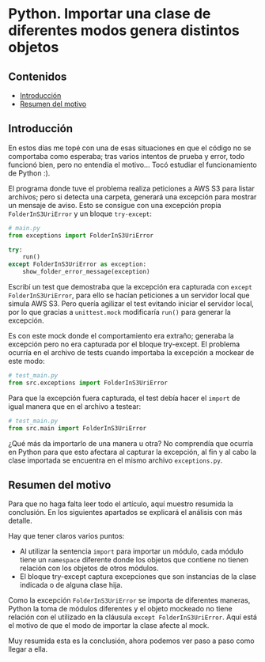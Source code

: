 # Python. Importar una clase de diferentes modos genera distintos objetos

## Contenidos

- [Introducción](#introducción)
- [Resumen del motivo](#resumen-del-motivo)

## Introducción

En estos días me topé con una de esas situaciones en que el código no se comportaba como esperaba; tras varios intentos de prueba y error, todo funcionó bien, pero no entendía el motivo... Tocó estudiar el funcionamiento de Python :).

El programa donde tuve el problema realiza peticiones a AWS S3 para listar archivos; pero si detecta una carpeta, generará una excepción para mostrar un mensaje de aviso. Esto se consigue con una excepción propia `FolderInS3UriError` y un bloque `try-except`:

```python
# main.py
from exceptions import FolderInS3UriError

try:
    run()
except FolderInS3UriError as exception:
    show_folder_error_message(exception)
```

Escribí un test que demostraba que la excepción era capturada con `except FolderInS3UriError`, para ello se hacían peticiones a un servidor local que simula AWS S3. Pero quería agilizar el test evitando iniciar el servidor local, por lo que gracias a `unittest.mock` modificaría `run()` para generar la excepción.

Es con este mock donde el comportamiento era extraño; generaba la excepción pero no era capturada por el bloque try-except. El problema ocurría en el archivo de tests cuando importaba la excepción a mockear de este modo:

```python
# test_main.py
from src.exceptions import FolderInS3UriError
```

Para que la excepción fuera capturada, el test debía hacer el `import` de igual manera que en el archivo a testear:

```python
# test_main.py
from src.main import FolderInS3UriError
```

¿Qué más da importarlo de una manera u otra? No comprendía que ocurría en Python para que esto afectara al capturar la excepción, al fin y al cabo la clase importada se encuentra en el mismo archivo `exceptions.py`.

## Resumen del motivo

Para que no haga falta leer todo el artículo, aquí muestro resumida la conclusión. En los siguientes apartados se explicará el análisis con más detalle.

Hay que tener claros varios puntos:

- Al utilizar la sentencia `import` para importar un módulo, cada módulo tiene un `namespace` diferente donde los objetos que contiene no tienen relación con los objetos de otros módulos.
- El bloque try-except captura excepciones que son instancias de la clase indicada o de alguna clase hija.

Como la excepción `FolderInS3UriError` se importa de diferentes maneras, Python la toma de módulos diferentes y el objeto mockeado no tiene relación con el utilizado en la cláusula `except FolderInS3UriError`. Aquí está el motivo de que el modo de importar la clase afecte al mock.

Muy resumida esta es la conclusión, ahora podemos ver paso a paso como llegar a ella.
